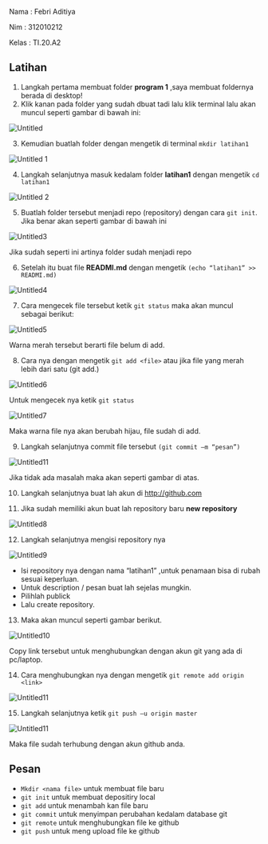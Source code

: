 Nama	: Febri Aditiya

Nim	: 312010212

Kelas 	: TI.20.A2

## Latihan

1. Langkah pertama membuat folder **program 1** ,saya membuat foldernya berada di desktop!
2. Klik kanan pada folder yang sudah dbuat tadi lalu klik terminal lalu akan muncul seperti gambar di bawah ini:

![Untitled](https://user-images.githubusercontent.com/72905589/96337324-764d5480-10b0-11eb-8947-a2356e00411a.png)

3.	Kemudian buatlah folder dengan mengetik di terminal `mkdir latihan1`

![Untitled 1](https://user-images.githubusercontent.com/72905589/96333876-bdc6e700-1096-11eb-95e7-fea86234c4f5.png)

 
4.	Langkah selanjutnya masuk kedalam folder **latihan1** dengan mengetik `cd  latihan1`

![Untitled 2](https://user-images.githubusercontent.com/72905589/96337682-02607b80-10b3-11eb-9dab-338bb8f97aee.png)

 
5.	Buatlah folder tersebut menjadi repo (repository) dengan cara `git init`. Jika benar akan seperti gambar di bawah ini

![Untitled3](https://user-images.githubusercontent.com/72905589/96337763-93375700-10b3-11eb-86a2-9757e967bc08.png)

Jika sudah seperti ini artinya folder sudah menjadi repo

6.	Setelah itu buat file **READMI.md** dengan mengetik `(echo “latihan1” >> READMI.md)`

![Untitled4](https://user-images.githubusercontent.com/72905589/96337822-08a32780-10b4-11eb-83e4-41c2f22db71f.png)

	
 
7.	Cara mengecek file tersebut ketik `git status` maka akan muncul sebagai berikut:

![Untitled5](https://user-images.githubusercontent.com/72905589/96337844-2ff9f480-10b4-11eb-9cea-c371aee0911c.png)
 
Warna merah tersebut berarti file belum di add.

8.	Cara nya dengan mengetik `git add <file>` atau jika file yang merah lebih dari satu (git add.)

![Untitled6](https://user-images.githubusercontent.com/72905589/96337880-6768a100-10b4-11eb-94b2-0aeebe934a29.png)

 
Untuk mengecek nya ketik `git status`

![Untitled7](https://user-images.githubusercontent.com/72905589/96337937-c4645700-10b4-11eb-9563-e82ecefe5449.png)

 
Maka warna file nya akan berubah hijau, file sudah di add.

9.	Langkah selanjutnya commit file tersebut `(git commit –m “pesan”)`

![Untitled11](https://user-images.githubusercontent.com/72905589/96337988-4785ad00-10b5-11eb-9964-ebf2f0a05717.png)
 
 Jika tidak ada masalah maka akan  seperti gambar di atas.
 
10.	Langkah selanjutnya buat lah akun di http://github.com 

11.	Jika sudah memiliki akun buat lah repository baru **new repository**

![Untitled8](https://user-images.githubusercontent.com/72905589/96338004-68e69900-10b5-11eb-91d9-a7ddc3939428.png)

 
12.	Langkah selanjutnya mengisi repository nya 

![Untitled9](https://user-images.githubusercontent.com/72905589/96338028-8d427580-10b5-11eb-81e9-fbdc9e02887a.png)
 
- Isi repository nya dengan nama “latihan1” ,untuk penamaan bisa di rubah sesuai keperluan. 
- Untuk description / pesan buat lah sejelas mungkin. 
- Pilihlah publick 
- Lalu create repository.

13.	Maka akan muncul seperti gambar berikut.

![Untitled10](https://user-images.githubusercontent.com/72905589/96338049-ad723480-10b5-11eb-8693-f48a2394f883.png)

 
 
Copy link tersebut untuk menghubungkan dengan akun git yang ada di pc/laptop.

14.	Cara menghubungkan nya dengan mengetik `git remote add origin <link>`

![Untitled11](https://user-images.githubusercontent.com/72905589/96338096-fd50fb80-10b5-11eb-90c9-835ecfc886f7.png)

 
15.	Langkah selanjutnya ketik  `git push –u origin master`

![Untitled11](https://user-images.githubusercontent.com/72905589/96338096-fd50fb80-10b5-11eb-90c9-835ecfc886f7.png)

 
Maka file sudah terhubung dengan akun github anda. 

## Pesan 
- `Mkdir <nama file>` untuk membuat file baru 
- `git init` untuk membuat depositiry local 
- `git add` untuk menambah kan file baru 
- `git commit` untuk menyimpan perubahan kedalam database git
- `git remote` untuk menghubungkan file ke github
- `git push` untuk meng upload file ke github
